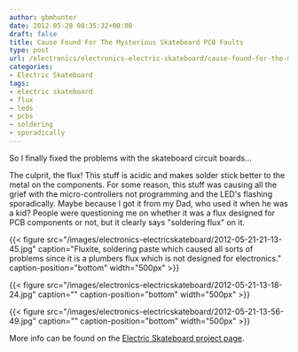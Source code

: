 ```yaml
---
author: gbmhunter
date: 2012-05-28 08:35:32+00:00
draft: false
title: Cause Found For The Mysterious Skateboard PCB Faults
type: post
url: /electronics/electronics-electric-skateboard/cause-found-for-the-mysterious-skateboard-pcb-faults
categories:
- Electric Skateboard
tags:
- electric skateboard
- flux
- leds
- pcbs
- soldering
- sporadically
---
```


So I finally fixed the problems with the skateboard circuit boards...

The culprit, the flux! This stuff is acidic and makes solder stick better to the metal on the components. For some reason, this stuff was causing all the grief with the micro-controllers not programming and the LED's flashing sporadically. Maybe because I got it from my Dad, who used it when he was a kid? People were questioning me on whether it was a flux designed for PCB components or not, but it clearly says "soldering flux" on it.





{{< figure src="/images/electronics-electricskateboard/2012-05-21-21-13-45.jpg" caption="Fluxite, soldering paste which caused all sorts of problems since it is a plumbers flux which is not designed for electronics." caption-position="bottom" width="500px" >}}










{{< figure src="/images/electronics-electricskateboard/2012-05-21-13-18-24.jpg" caption="" caption-position="bottom" width="500px" >}}










{{< figure src="/images/electronics-electricskateboard/2012-05-21-13-56-49.jpg" caption="" caption-position="bottom" width="500px" >}}







More info can be found on the [Electric Skateboard project page](http://blog.mbedded.ninja/electronics/projects/electric-skateboard).
